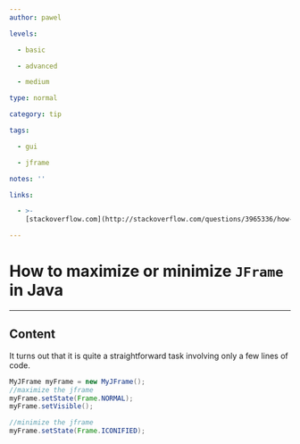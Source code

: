 ```yaml
---
author: pawel

levels:

  - basic

  - advanced

  - medium

type: normal

category: tip

tags:

  - gui

  - jframe

notes: ''

links:

  - >-
    [stackoverflow.com](http://stackoverflow.com/questions/3965336/how-to-minimize-a-jframe-window-from-java){website}

---
```

# How to maximize or minimize `JFrame` in Java

---
## Content

It turns out that it is quite a straightforward task involving only a few lines of code.

```java
MyJFrame myFrame = new MyJFrame();
//maximize the jframe
myFrame.setState(Frame.NORMAL);
myFrame.setVisible();

//minimize the jframe
myFrame.setState(Frame.ICONIFIED);
```
 
